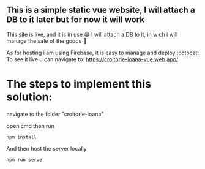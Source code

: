 ## This is a simple static vue website, I will attach a DB to it later but for now it will work

This site is live, and it is in use 😁
I will attach a DB to it, in wich i will manage the sale of the goods 🎁 

 As for hosting i am using Firebase, it is easy to manage and deploy :octocat:
 To see it live u can navigate to: https://croitorie-ioana-vue.web.app/




# The steps to implement this solution: 

 navigate to the folder "croitorie-ioana"

 open cmd then run

```
npm install
```

 And then host the server locally
```
npm run serve
```

